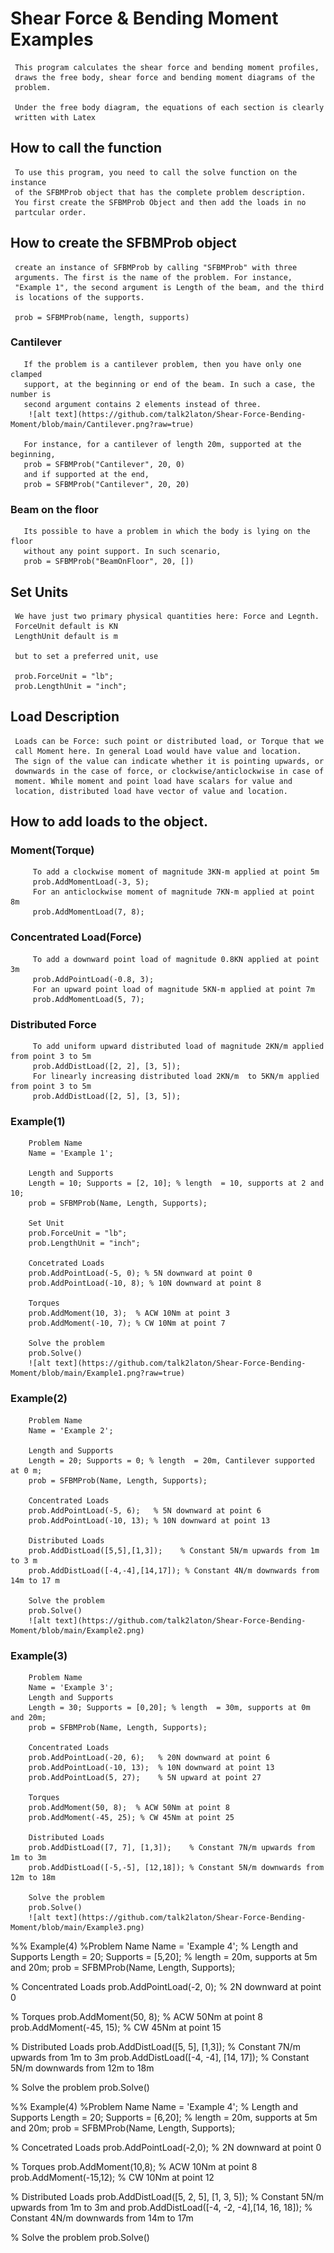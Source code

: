 # Shear Force & Bending Moment Examples

     This program calculates the shear force and bending moment profiles, 
     draws the free body, shear force and bending moment diagrams of the 
     problem.
 
     Under the free body diagram, the equations of each section is clearly 
     written with Latex
 
## How to call the function
     To use this program, you need to call the solve function on the instance 
     of the SFBMProb object that has the complete problem description.
     You first create the SFBMProb Object and then add the loads in no
     partcular order. 

## How to create the SFBMProb object
     create an instance of SFBMProb by calling "SFBMProb" with three
     arguments. The first is the name of the problem. For instance, 
     "Example 1", the second argument is Length of the beam, and the third
     is locations of the supports. 

     prob = SFBMProb(name, length, supports)
###   Cantilever
       If the problem is a cantilever problem, then you have only one clamped 
       support, at the beginning or end of the beam. In such a case, the number is
       second argument contains 2 elements instead of three. 
        ![alt text](https://github.com/talk2laton/Shear-Force-Bending-Moment/blob/main/Cantilever.png?raw=true)

       For instance, for a cantilever of length 20m, supported at the beginning, 
       prob = SFBMProb("Cantilever", 20, 0)
       and if supported at the end, 
       prob = SFBMProb("Cantilever", 20, 20)

###   Beam on the floor
       Its possible to have a problem in which the body is lying on the floor 
       without any point support. In such scenario, 
       prob = SFBMProb("BeamOnFloor", 20, [])

## Set Units
     We have just two primary physical quantities here: Force and Legnth.
     ForceUnit default is KN
     LengthUnit default is m

     but to set a preferred unit, use

     prob.ForceUnit = "lb";
     prob.LengthUnit = "inch";
## Load Description
     Loads can be Force: such point or distributed load, or Torque that we
     call Moment here. In general Load would have value and location.
     The sign of the value can indicate whether it is pointing upwards, or
     downwards in the case of force, or clockwise/anticlockwise in case of
     moment. While moment and point load have scalars for value and
     location, distributed load have vector of value and location. 

## How to add loads to the object.

###   Moment(Torque)
         To add a clockwise moment of magnitude 3KN-m applied at point 5m
         prob.AddMomentLoad(-3, 5);
         For an anticlockwise moment of magnitude 7KN-m applied at point 8m
         prob.AddMomentLoad(7, 8);

###   Concentrated Load(Force)
         To add a downward point load of magnitude 0.8KN applied at point 3m
         prob.AddPointLoad(-0.8, 3);
         For an upward point load of magnitude 5KN-m applied at point 7m
         prob.AddMomentLoad(5, 7);

###   Distributed Force
         To add uniform upward distributed load of magnitude 2KN/m applied from point 3 to 5m 
         prob.AddDistLoad([2, 2], [3, 5]);
         For linearly increasing distributed load 2KN/m  to 5KN/m applied from point 3 to 5m 
         prob.AddDistLoad([2, 5], [3, 5]);


###     Example(1)
        Problem Name
        Name = 'Example 1';
        
        Length and Supports
        Length = 10; Supports = [2, 10]; % length  = 10, supports at 2 and 10;
        prob = SFBMProb(Name, Length, Supports);
        
        Set Unit
        prob.ForceUnit = "lb";
        prob.LengthUnit = "inch";
        
        Concetrated Loads
        prob.AddPointLoad(-5, 0); % 5N downward at point 0
        prob.AddPointLoad(-10, 8); % 10N downward at point 8
        
        Torques
        prob.AddMoment(10, 3);  % ACW 10Nm at point 3
        prob.AddMoment(-10, 7); % CW 10Nm at point 7
        
        Solve the problem
        prob.Solve()
        ![alt text](https://github.com/talk2laton/Shear-Force-Bending-Moment/blob/main/Example1.png?raw=true)

###     Example(2)
        Problem Name
        Name = 'Example 2';
        
        Length and Supports
        Length = 20; Supports = 0; % length  = 20m, Cantilever supported at 0 m;
        prob = SFBMProb(Name, Length, Supports);
        
        Concentrated Loads
        prob.AddPointLoad(-5, 6);   % 5N downward at point 6
        prob.AddPointLoad(-10, 13); % 10N downward at point 13
        
        Distributed Loads
        prob.AddDistLoad([5,5],[1,3]);    % Constant 5N/m upwards from 1m to 3 m 
        prob.AddDistLoad([-4,-4],[14,17]); % Constant 4N/m downwards from 14m to 17 m
        
        Solve the problem
        prob.Solve()
        ![alt text](https://github.com/talk2laton/Shear-Force-Bending-Moment/blob/main/Example2.png)

###    Example(3)
        Problem Name
        Name = 'Example 3';
        Length and Supports
        Length = 30; Supports = [0,20]; % length  = 30m, supports at 0m and 20m;
        prob = SFBMProb(Name, Length, Supports);
        
        Concentrated Loads
        prob.AddPointLoad(-20, 6);   % 20N downward at point 6
        prob.AddPointLoad(-10, 13);  % 10N downward at point 13
        prob.AddPointLoad(5, 27);    % 5N upward at point 27
        
        Torques
        prob.AddMoment(50, 8);  % ACW 50Nm at point 8
        prob.AddMoment(-45, 25); % CW 45Nm at point 25
        
        Distributed Loads
        prob.AddDistLoad([7, 7], [1,3]);    % Constant 7N/m upwards from 1m to 3m 
        prob.AddDistLoad([-5,-5], [12,18]); % Constant 5N/m downwards from 12m to 18m
        
        Solve the problem
        prob.Solve()
        ![alt text](https://github.com/talk2laton/Shear-Force-Bending-Moment/blob/main/Example3.png)


%%     Example(4)
%Problem Name
Name = 'Example 4';
% Length and Supports
Length = 20; Supports = [5,20]; % length  = 20m, supports at 5m and 20m;
prob = SFBMProb(Name, Length, Supports);

% Concentrated Loads
prob.AddPointLoad(-2, 0);   % 2N downward at point 0

% Torques
prob.AddMoment(50, 8);  % ACW 50Nm at point 8
prob.AddMoment(-45, 15); % CW 45Nm at point 15

% Distributed Loads
prob.AddDistLoad([5, 5], [1,3]);    % Constant 7N/m upwards from 1m to 3m 
prob.AddDistLoad([-4, -4], [14, 17]); % Constant 5N/m downwards from 12m to 18m

% Solve the problem
prob.Solve()

%%     Example(4)
%Problem Name
Name = 'Example 4';
% Length and Supports
Length = 20; Supports = [6,20]; % length  = 20m, supports at 5m and 20m;
prob = SFBMProb(Name, Length, Supports);

% Concetrated Loads
prob.AddPointLoad(-2,0);  % 2N downward at point 0

% Torques
prob.AddMoment(10,8);   % ACW 10Nm at point 8
prob.AddMoment(-15,12); % CW 10Nm at point 12

% Distributed Loads
prob.AddDistLoad([5, 2, 5], [1, 3, 5]);    % Constant 5N/m upwards from 1m to 3m and 
prob.AddDistLoad([-4, -2, -4],[14, 16, 18]); % Constant 4N/m downwards from 14m to 17m

% Solve the problem
prob.Solve()